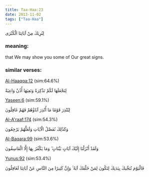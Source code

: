 ```yaml
---
title: Taa-Haa:23
date: 2013-11-02
tags: ["Taa-Haa"]
---
```

لِنُرِيَكَ مِنْ آيَاتِنَا الْكُبْرَى
### meaning: 
that We may show you some of Our great signs.
### similar verses: 

[Al-Haaqqa:12](/69/12) (sim:64.6%)

لِنَجْعَلَهَا لَكُمْ تَذْكِرَةً وَتَعِيَهَا أُذُنٌ وَاعِيَةٌ

[Yaseen:6](/36/6) (sim:59.1%)

لِتُنْذِرَ قَوْمًا مَا أُنْذِرَ آبَاؤُهُمْ فَهُمْ غَافِلُونَ

[Al-A'raaf:174](/7/174) (sim:54.3%)

وَكَذَٰلِكَ نُفَصِّلُ الْآيَاتِ وَلَعَلَّهُمْ يَرْجِعُونَ

[Al-Baqara:99](/2/99) (sim:53.6%)

وَلَقَدْ أَنْزَلْنَا إِلَيْكَ آيَاتٍ بَيِّنَاتٍ ۖ وَمَا يَكْفُرُ بِهَا إِلَّا الْفَاسِقُونَ

[Yunus:92](/10/92) (sim:53.4%)

فَالْيَوْمَ نُنَجِّيكَ بِبَدَنِكَ لِتَكُونَ لِمَنْ خَلْفَكَ آيَةً ۚ وَإِنَّ كَثِيرًا مِنَ النَّاسِ عَنْ آيَاتِنَا لَغَافِلُونَ
